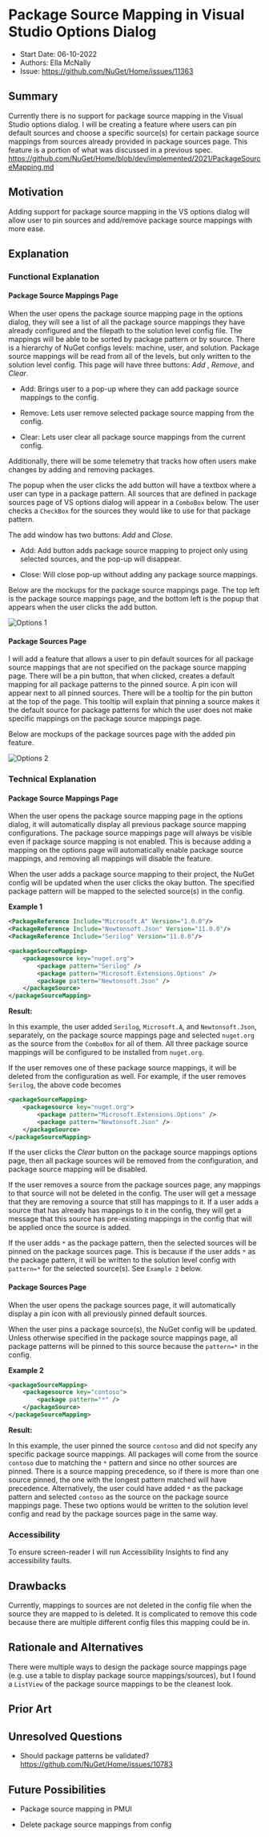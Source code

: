 # Package Source Mapping in Visual Studio Options Dialog

* Start Date: 06-10-2022
* Authors: Ella McNally
* Issue: https://github.com/NuGet/Home/issues/11363

## Summary

Currently there is no support for package source mapping in the Visual Studio options dialog. I will be creating a feature where users can pin default sources and choose a specific source(s) for certain package source mappings from sources already provided in package sources page. This feature is a portion of what was discussed in a previous spec. https://github.com/NuGet/Home/blob/dev/implemented/2021/PackageSourceMapping.md

## Motivation 

Adding support for package source mapping in the VS options dialog will allow user to pin sources and add/remove package source mappings with more ease.

## Explanation

### Functional Explanation

#### Package Source Mappings Page 

When the user opens the package source mapping page in the options dialog, they will see a list of all the package source mappings they have already configured and the filepath to the solution level config file. The mappings will be able to be sorted by package pattern or by source. There is a hierarchy of NuGet configs levels: machine, user, and solution. Package source mappings will be read from all of the levels, but only written to the solution level config. This page will have three buttons: _Add_ , _Remove_, and _Clear_.

* Add: Brings user to a pop-up where they can add package source mappings to the config.

* Remove: Lets user remove selected package source mapping from the config.

* Clear: Lets user clear all package source mappings from the current config.

Additionally, there will be some telemetry that tracks how often users make changes by adding and removing packages.

The popup when the user clicks the add button will have a textbox where a user can type in a package pattern. All sources that are defined in package sources page of VS options dialog will appear in a `ComboBox` below. The user checks a `CheckBox` for the sources they would like to use for that package pattern. 

The add window has two buttons: _Add_ and _Close_.

* Add: Add button adds package source mapping to project only using selected sources, and the pop-up will disappear. 

* Close: Will close pop-up without adding any package source mappings.

Below are the mockups for the package source mappings page. The top left is the package source mappings page, and the bottom left is the popup that appears when the user clicks the add button.

![Options 1](../../meta/resources/PackageSourceMapping/VSOptions.png)

#### Package Sources Page

I will add a feature that allows a user to pin default sources for all package source mappings that are not specified on the package source mapping page. There will be a pin button, that when clicked, creates a default mapping for all package patterns to the pinned source. A pin icon will appear next to all pinned sources. There will be a tooltip for the pin button at the top of the page. This tooltip will explain that pinning a source makes it the default source for package patterns for which the user does not make specific mappings on the package source mappings page.

Below are mockups of the package sources page with the added pin feature.

![Options 2](../../meta/resources/PackageSourceMapping/VSOptions1.png)

### Technical Explanation

#### Package Source Mappings Page

When the user opens the package source mapping page in the options dialog, it will automatically display all previous package source mapping configurations. The package source mappings page will always be visible even if package source mapping is not enabled. This is because adding a mapping on the options page will automatically enable package source mappings, and removing all mappings will disable the feature. 

When the user adds a package source mapping to their project, the NuGet config will be updated when the user clicks the okay button. The specified package pattern will be mapped to the selected source(s) in the config. 

**Example 1** 

```xml
<PackageReference Include="Microsoft.A" Version="1.0.0"/>
<PackageReference Include="Newtonsoft.Json" Version="11.0.0"/>
<PackageReference Include="Serilog" Version="11.0.0"/>
```

```xml
<packageSourceMapping>
    <packagesource key="nuget.org">
        <package pattern="Serilog" />
        <package pattern="Microsoft.Extensions.Options" />
        <package pattern="Newtonsoft.Json" />
    </packageSource>
</packageSourceMapping>
```

**Result:**

In this example, the user added `Serilog`, `Microsoft.A`, and `Newtonsoft.Json`, separately, on the package source mappings page and selected `nuget.org` as the source from the `ComboBox` for all of them. All three package source mappings will be configured to be installed from `nuget.org`. 

If the user removes one of these package source mappings, it will be deleted from the configuration as well. For example, if the user removes `Serilog`, the above code becomes

```xml
<packageSourceMapping>
    <packagesource key="nuget.org">
        <package pattern="Microsoft.Extensions.Options" />
        <package pattern="Newtonsoft.Json" />
    </packageSource>
</packageSourceMapping>
```

If the user clicks the _Clear_ button on the package source mappings options page, then all package sources will be removed from the configuration, and package source mapping will be disabled. 

If the user removes a source from the package sources page, any mappings to that source will not be deleted in the config. The user will get a message that they are removing a source that still has mappings to it. If a user adds a source that has already has mappings to it in the config, they will get a message that this source has pre-existing mappings in the config that will be applied once the source is added. 

If the user adds `*` as the package pattern, then the selected sources will be pinned on the package sources page. This is because if the user adds `*` as the package pattern, it will be written to the solution level config with `pattern=*` for the selected source(s). See `Example 2` below.

#### Package Sources Page

When the user opens the package sources page, it will automatically display a pin icon with all previously pinned default sources.

When the user pins a package source(s), the NuGet config will be updated. Unless otherwise specified in the package source mappings page, all package patterns will be pinned to this source because the `pattern=*` in the config. 

**Example 2**

```xml
<packageSourceMapping>
    <packagesource key="contoso">
        <package pattern="*" />
    </packageSource>
</packageSourceMapping>
```

**Result:**

In this example, the user pinned the source `contoso` and did not specify any specific package source mappings. All packages will come from the source `contoso` due to matching the `*` pattern and since no other sources are pinned. There is a source mapping precedence, so if there is more than one source pinned, the one with the longest pattern matched will have precedence. Alternatively, the user could have added `*` as the package pattern and selected `contoso` as the source on the package source mappings page. These two options would be written to the solution level config and read by the package sources page in the same way.

### Accessibility 

To ensure screen-reader I will run Accessibility Insights to find any accessibility faults.


## Drawbacks 

Currently, mappings to sources are not deleted in the config file when the source they are mapped to is deleted. It is complicated to remove this code because there are multiple different config files this mapping could be in.


## Rationale and Alternatives 

There were multiple ways to design the package source mappings page (e.g. use a table to display package source mappings/sources), but I found a `ListView` of the package source mappings to be the cleanest look. 

## Prior Art


## Unresolved Questions 


* Should package patterns be validated? <https://github.com/NuGet/Home/issues/10783>


## Future Possibilities 

* Package source mapping in PMUI

* Delete package source mappings from config
